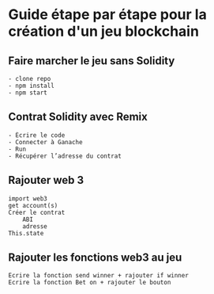 # Guide étape par étape pour la création d'un jeu blockchain

## Faire marcher le jeu sans Solidity 
    - clone repo
    - npm install
    - npm start


## Contrat Solidity avec Remix
	- Écrire le code
	- Connecter à Ganache
	- Run
	- Récupérer l’adresse du contrat

## Rajouter web 3
	import web3
	get account(s)
	Créer le contrat 
		ABI
		adresse 
	This.state

## Rajouter les fonctions web3 au jeu 
	Ecrire la fonction send winner + rajouter if winner 
	Ecrire la fonction Bet on + rajouter le bouton 



